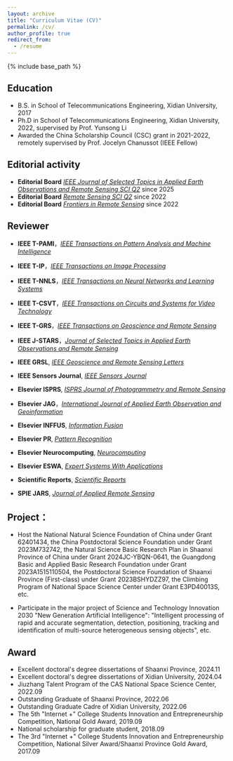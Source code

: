 ```yaml
---
layout: archive
title: "Curriculum Vitae (CV)"
permalink: /cv/
author_profile: true
redirect_from:
  - /resume
---
```


{% include base_path %}

## Education

* B.S. in School of Telecommunications Engineering, Xidian University, 2017
* Ph.D in School of Telecommunications Engineering, Xidian University, 2022, supervised by Prof. Yunsong Li
* Awarded the China Scholarship Council (CSC) grant in 2021-2022, remotely supervised by Prof. Jocelyn Chanussot (IEEE Fellow)

## Editorial activity
* **Editorial Board** [*IEEE Journal of Selected Topics in Applied Earth Observations and Remote Sensing SCI Q2*](https://www.grss-ieee.org/wp-content/uploads/2025/07/JSTARS_CfP_Advanced_Signal_Processing_Techniques_for_Spaceborne_Sensors_Innovations_and_Applications_updated.pdf) since 2025
* **Editorial Board** [*Remote Sensing SCI Q2*](https://www.mdpi.com/journal/remotesensing/special_issues/KVCSC58HQ0) since 2022
* **Editorial Board** [*Frontiers in Remote Sensing*](https://www.frontiersin.org/my-frontiers/overview) since 2022


## Reviewer

* **IEEE T-PAMI**，[*IEEE Transactions on Pattern Analysis and Machine Intelligence*](https://ieeexplore.ieee.org/xpl/RecentIssue.jsp?punumber=34)

* **IEEE T-IP**，[*IEEE Transactions on Image Processing*](https://ieeexplore.ieee.org/xpl/RecentIssue.jsp?punumber=83)

* **IEEE T-NNLS**，[*IEEE Transactions on Neural Networks and Learning Systems*](https://ieeexplore.ieee.org/xpl/RecentIssue.jsp?punumber=5962385)

* **IEEE T-CSVT**，[*IEEE Transactions on Circuits and Systems for Video Technology*](https://ieeexplore.ieee.org/xpl/RecentIssue.jsp?punumber=76)

* **IEEE T-GRS**，[*IEEE Transactions on Geoscience and Remote Sensing*](https://ieeexplore.ieee.org/xpl/RecentIssue.jsp?punumber=36)

* **IEEE J-STARS**，[*Journal of Selected Topics in Applied Earth Observations and Remote Sensing*](https://ieeexplore.ieee.org/xpl/RecentIssue.jsp?punumber=4609443)

* **IEEE GRSL**, [*IEEE Geoscience and Remote Sensing Letters*](https://ieeexplore.ieee.org/xpl/RecentIssue.jsp?punumber=8859)

* **IEEE Sensors Journal**, [*IEEE Sensors Journal*](https://ieeexplore.ieee.org/xpl/RecentIssue.jsp?punumber=7361)

* **Elsevier ISPRS**, [*ISPRS Journal of Photogrammetry and Remote Sensing*](https://www.sciencedirect.com/journal/isprs-journal-of-photogrammetry-and-remote-sensing)

* **Elsevier JAG**，[*International Journal of Applied Earth Observation and Geoinformation*](https://www.sciencedirect.com/journal/international-journal-of-applied-earth-observation-and-geoinformation)

* **Elsevier INFFUS**, [*Information Fusion*](https://www.sciencedirect.com/journal/information-fusion)

* **Elsevier PR**, [*Pattern Recognition*](https://www.sciencedirect.com/journal/pattern-recognition)

* **Elsevier Neurocomputing**, [*Neurocomputing*](https://www.sciencedirect.com/journal/neurocomputing)

* **Elsevier ESWA**, [*Expert Systems With Applications*](https://www.sciencedirect.com/journal/expert-systems-with-applications)

* **Scientific Reports**, [*Scientific Reports*](https://www.nature.com/srep/)

* **SPIE JARS**, [*Journal of Applied Remote Sensing*](https://www.spiedigitallibrary.org/journals/journal-of-applied-remote-sensing)


## Project：

* Host the National Natural Science Foundation of China under Grant 62401434, the China Postdoctoral Science Foundation under Grant 2023M732742, the Natural Science Basic Research Plan in Shaanxi Province of China under Grant 2024JC-YBQN-0641, the Guangdong Basic and Applied Basic Research Foundation under Grant 2023A1515110504, the Postdoctoral Science Foundation of Shaanxi Province (First-class) under Grant 2023BSHYDZZ97, the Climbing Program of National Space Science Center under Grant E3PD40013S, etc.

* Participate in the major project of Science and Technology Innovation 2030 "New Generation Artificial Intelligence": "Intelligent processing of rapid and accurate segmentation, detection, positioning, tracking and identification of multi-source heterogeneous sensing objects", etc. 

## Award

* Excellent doctoral's degree dissertations of Shaanxi Province, 2024.11
* Excellent doctoral's degree dissertations of Xidian University, 2024.04
* Jiuzhang Talent Program of the CAS National Space Science Center, 2022.09
* Outstanding Graduate of Shaanxi Province, 2022.06   
* Outstanding Graduate Cadre of Xidian University, 2022.06       
* The 5th "Internet +" College Students Innovation and Entrepreneurship Competition, National Gold Award, 2019.09
* National scholarship for graduate student, 2018.09      
* The 3rd "Internet +" College Students Innovation and Entrepreneurship Competition, National Silver Award/Shaanxi Province Gold Award, 2017.09       



